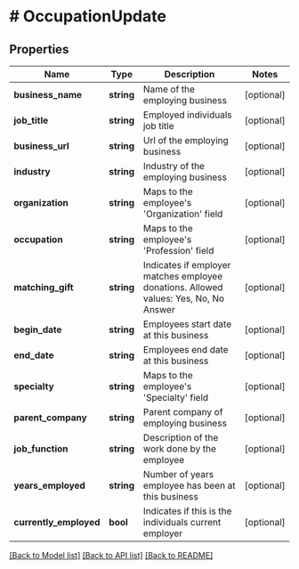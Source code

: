 # # OccupationUpdate

## Properties

Name | Type | Description | Notes
------------ | ------------- | ------------- | -------------
**business_name** | **string** | Name of the employing business | [optional]
**job_title** | **string** | Employed individuals job title | [optional]
**business_url** | **string** | Url of the employing business | [optional]
**industry** | **string** | Industry of the employing business | [optional]
**organization** | **string** | Maps to the employee&#39;s &#39;Organization&#39; field | [optional]
**occupation** | **string** | Maps to the employee&#39;s &#39;Profession&#39; field | [optional]
**matching_gift** | **string** | Indicates if employer matches employee donations. Allowed values: Yes, No, No Answer | [optional]
**begin_date** | **string** | Employees start date at this business | [optional]
**end_date** | **string** | Employees end date at this business | [optional]
**specialty** | **string** | Maps to the employee&#39;s &#39;Specialty&#39; field | [optional]
**parent_company** | **string** | Parent company of employing business | [optional]
**job_function** | **string** | Description of the work done by the employee | [optional]
**years_employed** | **string** | Number of years employee has been at this business | [optional]
**currently_employed** | **bool** | Indicates if this is the individuals current employer | [optional]

[[Back to Model list]](../../README.md#models) [[Back to API list]](../../README.md#endpoints) [[Back to README]](../../README.md)
